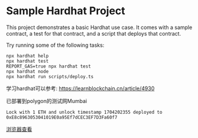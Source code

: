 # Sample Hardhat Project

This project demonstrates a basic Hardhat use case. It comes with a sample contract, a test for that contract, and a script that deploys that contract.

Try running some of the following tasks:

```shell
npx hardhat help
npx hardhat test
REPORT_GAS=true npx hardhat test
npx hardhat node
npx hardhat run scripts/deploy.ts
```

学习hardhat可以参考:
https://learnblockchain.cn/article/4930

已部署到polygon的测试网Mumbai
```
Lock with 1 ETH and unlock timestamp 1704202355 deployed to 0xE8c8963053041019E0a95Ef7dCEC3EF7D3Fa60f7
```
[浏览器查看](https://mumbai.polygonscan.com/address/0xE8c8963053041019E0a95Ef7dCEC3EF7D3Fa60f7#code
)